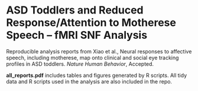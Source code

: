 
# ASD Toddlers and Reduced Response/Attention to Motherese Speech – fMRI SNF Analysis

Reproducible analysis reports from Xiao et al., Neural responses to affective speech, including motherese, map onto clinical 
and social eye tracking profiles in ASD toddlers. _Nature Human Behavior_, Accepted. 

**all_reports.pdf** includes tables and figures generated by R scripts. All tidy data and R scripts used in the analysis are also included in the repo. 
